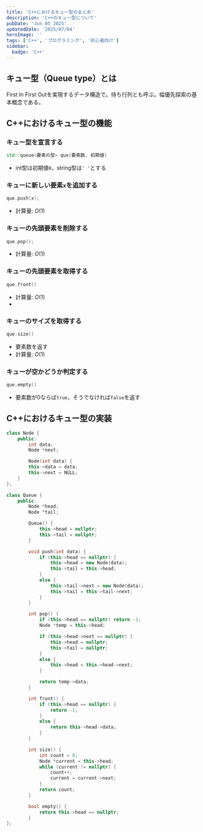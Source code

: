 ```yaml
---
title: 'C++におけるキュー型のまとめ'
description: 'C++のキュー型について'
pubDate: 'Jun 05 2025'
updatedDate: '2025/07/04'
heroImage: ''
tags: ['C++', 'プログラミング', '初心者向け']
sidebar:
  badge: 'C++'
---
```

## キュー型（Queue type）とは
First In First Outを実現するデータ構造で。待ち行列とも呼ぶ。幅優先探索の基本概念である。

## C++におけるキュー型の機能
### キュー型を宣言する
```cpp
std::queue<要素の型> que(要素数, 初期値)
```
- int型は初期値`0`，string型は`' '`とする

### キューに新しい要素`x`を追加する
```cpp
que.push(x);
```
- 計算量: $O(1)$

### キューの先頭要素を削除する
```cpp
que.pop();
```
- 計算量: $O(1)$

### キューの先頭要素を取得する
```cpp
que.front()
```
- 計算量: $O(1)$
- 
### キューのサイズを取得する
```cpp
que.size()
```
- 要素数を返す
- 計算量: $O(1)$

### キューが空かどうか判定する
```cpp
que.empty()
```
- 要素数が0ならば`true`，そうでなければ`false`を返す

## C++におけるキュー型の実装
```cpp
class Node {
	public:
        int data;
        Node *next;

        Node(int data) {
        this->data = data;
        this->next = NULL;
	}
};

class Queue {
    public:
        Node *head;
        Node *tail;

        Queue() {
            this->head = nullptr;
            this->tail = nullptr;
        }

        void push(int data) {
            if (this->head == nullptr) {
                this->head = new Node(data);
                this->tail = this->head;
            }
            else {
                this->tail->next = new Node(data);
                this->tail = this->tail->next;
            }
        }

        int pop() {
            if (this->head == nullptr) return -1;
            Node *temp = this->head;

            if (this->head->next == nullptr) {
                this->head = nullptr;
                this->tail = nullptr;
            }
            else {
                this->head = this->head->next;
            }

            return temp->data;
        }

        int front() {
            if (this->head == nullptr) {
                return -1;
            }
            else {
                return this->head->data;
            }
        }

        int size() {
            int count = 0;
            Node *current = this->head;
            while (current != nullptr) {
                count++;
                current = current->next;
            }
            return count;
        }

        bool empty() {
            return this->head == nullptr;
        }
};
```
